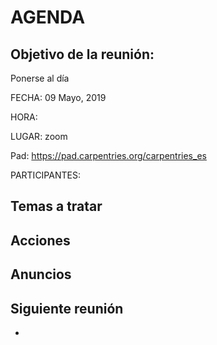 # AGENDA
                                                            
## Objetivo de la reunión: 
Ponerse al día 
    
    
FECHA: 09 Mayo, 2019

HORA: 

LUGAR: zoom

Pad: https://pad.carpentries.org/carpentries_es

PARTICIPANTES:


 
## Temas a tratar

 
 
## Acciones

## Anuncios


## Siguiente reunión
  
  - 
  
